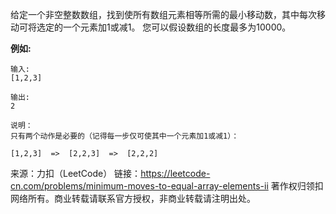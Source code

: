 给定一个非空整数数组，找到使所有数组元素相等所需的最小移动数，其中每次移动可将选定的一个元素加1或减1。 您可以假设数组的长度最多为10000。

**例如:**
```
输入:
[1,2,3]

输出:
2

说明：
只有两个动作是必要的（记得每一步仅可使其中一个元素加1或减1）： 

[1,2,3]  =>  [2,2,3]  =>  [2,2,2]
```

来源：力扣（LeetCode）
链接：https://leetcode-cn.com/problems/minimum-moves-to-equal-array-elements-ii
著作权归领扣网络所有。商业转载请联系官方授权，非商业转载请注明出处。

